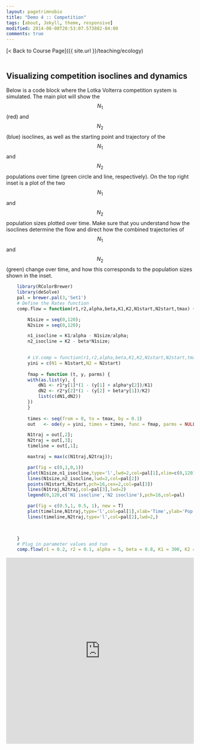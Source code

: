 ```yaml
---
layout: pagetrimnobio
title: "Demo 4 :: Competition"
tags: [about, Jekyll, theme, responsive]
modified: 2014-08-08T20:53:07.573882-04:00
comments: true
---
```


[< Back to Course Page]({{ site.url }}/teaching/ecology)  
<br>

## Visualizing competition isoclines and dynamics

Below is a code block where the Lotka Volterra competition system is simulated.
The main plot will show the $$N_1$$ (red) and $$N_2$$ (blue) isoclines, as well as the starting point and trajectory of the $$N_1$$ and $$N_2$$ populations over time (green circle and line, respectively). On the top right inset is a plot of the two $$N_1$$ and $$N_2$$ population sizes plotted over time. Make sure that you understand how the isoclines determine the flow and direct how the combined trajectories of $$N_1$$ and $$N_2$$ (green) change over time, and how this corresponds to the population sizes shown in the inset.


```R
    library(RColorBrewer)
    library(deSolve)
    pal = brewer.pal(3,'Set1')
    # Define the Rates function
    comp.flow = function(r1,r2,alpha,beta,K1,K2,N1start,N2start,tmax) {

        N1size = seq(0,120);
        N2size = seq(0,120);

        n1_isocline = K1/alpha - N1size/alpha;
        n2_isocline = K2 - beta*N1size;

        
        # LV.comp = function(r1,r2,alpha,beta,K1,K2,N1start,N2start,tmax) {
        yini = c(N1 = N1start,N2 = N2start)
        
        fmap = function (t, y, parms) {
        with(as.list(y), {
            dN1 <- r1*y[1]*(1 - (y[1] + alpha*y[2])/K1)
            dN2 <- r2*y[2]*(1 - (y[2] + beta*y[1])/K2)
            list(c(dN1,dN2))
        })
        }
        
        times <- seq(from = 0, to = tmax, by = 0.1) 
        out   <- ode(y = yini, times = times, func = fmap, parms = NULL)

        N1traj = out[,2];
        N2traj = out[,3];
        timeline = out[,1];

        maxtraj = max(c(N1traj,N2traj));

        par(fig = c(0,1,0,1))
        plot(N1size,n1_isocline,type='l',lwd=2,col=pal[1],xlim=c(0,120),ylim = c(0,120),xlab='N1 population',ylab='N2 population')
        lines(N1size,n2_isocline,lwd=2,col=pal[2])
        points(N1start,N2start,pch=16,cex=2,col=pal[3])
        lines(N1traj,N2traj,col=pal[3],lwd=2)
        legend(0,120,c('N1 isocline','N2 isocline'),pch=16,col=pal)

        par(fig = c(0.5,1, 0.5, 1), new = T)
        plot(timeline,N1traj,type='l',col=pal[1],xlab='Time',ylab='Pop. size',lwd=2,ylim = c(0,maxtraj))
        lines(timeline,N2traj,type='l',col=pal[2],lwd=2,)


        
    }
    # Plug in parameter values and run
    comp.flow(r1 = 0.2, r2 = 0.1, alpha = 5, beta = 0.8, K1 = 300, K2 = 100, N1start = 40, N2start = 40, tmax = 500)
```

<iframe width='100%' height='500' src='https://rdrr.io/snippets/embed/?code=%23Paste%20code%20here' frameborder='0'></iframe>


